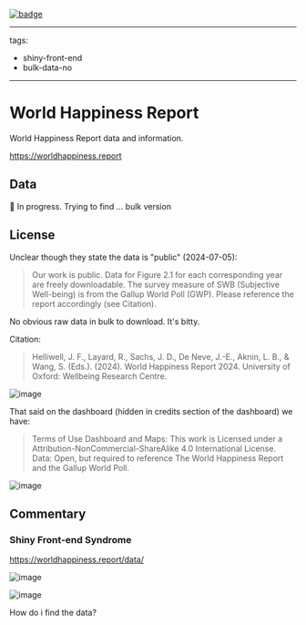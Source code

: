 <a href="https://datahub.io/core/world-happiness-report"><img src="https://badgen.net/badge/icon/View%20on%20datahub.io/orange?icon=https://datahub.io/datahub-cube-badge-icon.svg&label&scale=1.25)" alt="badge" /></a>

---
tags:
  - shiny-front-end
  - bulk-data-no
--- 

# World Happiness Report

World Happiness Report data and information.

https://worldhappiness.report

## Data

🚧 In progress. Trying to find ... bulk version 

## License

Unclear though they state the data is "public" (2024-07-05):

> Our work is public. Data for Figure 2.1 for each corresponding year are freely downloadable. The survey measure of SWB (Subjective Well-being) is from the Gallup World Poll (GWP). Please reference the report accordingly (see Citation).

No obvious raw data in bulk to download. It's bitty.

Citation:

> Helliwell, J. F., Layard, R., Sachs, J. D., De Neve, J.-E., Aknin, L. B., & Wang, S. (Eds.). (2024). World Happiness Report 2024. University of Oxford: Wellbeing Research Centre.

![image](https://github.com/datasets/world-happiness-report/assets/180658/0c0bdf39-9593-40cb-a974-235dea4f6e53)

That said on the dashboard (hidden in credits section of the dashboard) we have:

> Terms of Use
> Dashboard and Maps: This work is Licensed under a Attribution-NonCommercial-ShareAlike 4.0 International License.
> Data: Open, but required to reference The World Happiness Report and the Gallup World Poll.

![image](https://github.com/datasets/world-happiness-report/assets/180658/1c83be3c-35e4-430a-90da-fd5ed3e76185)

## Commentary

### Shiny Front-end Syndrome

https://worldhappiness.report/data/

![image](https://github.com/datasets/world-happiness-report/assets/180658/99df4296-4e40-4db3-aae3-d83011a10211)

![image](https://github.com/datasets/world-happiness-report/assets/180658/06e208a0-892d-4ac5-a1b9-902e638ee01b)

How do i find the data?
